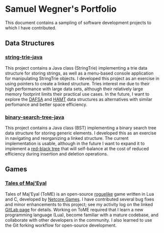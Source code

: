 # Samuel Wegner's Portfolio
This document contains a sampling of software development projects to which I have contributed.

## Data Structures
### [string-trie-java](https://github.com/samuelwegner/string-trie-java)
This project contains a Java class (StringTrie) implementing a trie data structure for storing strings, as well as a menu-based console application for manipulating StringTrie objects. I developed this project as an exercise in using pointers to create a linked structure. Tries interest me due to their high performance with large data sets, although their relatively large memory footprint limits their practical use cases. In the future, I want to explore the [DAFSA](https://en.wikipedia.org/wiki/Deterministic_acyclic_finite_state_automaton) and [HAMT](https://en.wikipedia.org/wiki/Hash_array_mapped_trie) data structures as alternatives with similar perfomance and better space efficiency.

### [binary-search-tree-java](https://github.com/samuelwegner/binary-search-tree-java)
This project contains a Java class (BST) implementing a binary search tree data structure for storing generic elements. I developed this as an exercise in navigating and reorganizing a linked structure. The current implementation is usable, although in the future I want to expand it to implement a [red-black tree](https://en.wikipedia.org/wiki/Red%E2%80%93black_tree) that will self-balance at the cost of reduced efficiency during insertion and deletion operations.

## Games
### [Tales of Maj'Eyal](https://git.net-core.org/u/Effigy)
Tales of Maj'Eyal (ToME) is an open-source [roguelike](https://en.wikipedia.org/wiki/Roguelike) game written in Lua and C, developed by [Netcore Games](https://te4.org/). I have contributed several bug fixes and minor enhancements to this project; see my activity log on the linked [GitLab page](https://git.net-core.org/u/Effigy) for details. Working on ToME required that I learn a new programming language (Lua), become familiar with a mature codebase, and collaborate with other developers in the community. I also learned to use the Git forking workflow for open-source development.
